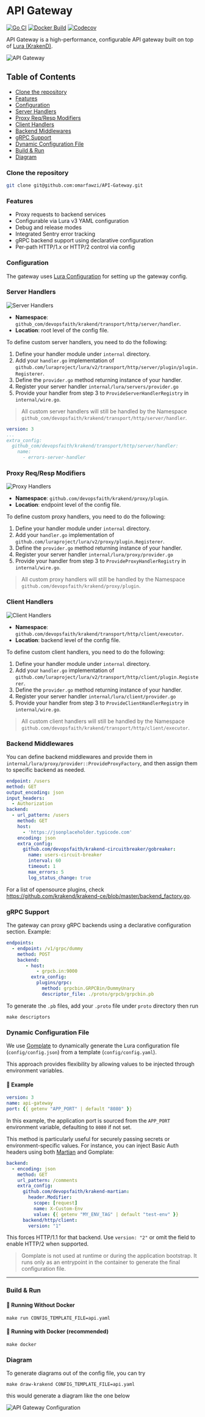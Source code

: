 # API Gateway

[![Go CI](https://github.com/omarfawzi/API-Gateway/actions/workflows/ci.yml/badge.svg)](https://github.com/omarfawzi/API-Gateway/actions/workflows/ci.yml)
[![Docker Build](https://github.com/omarfawzi/API-Gateway/actions/workflows/docker.yml/badge.svg)](https://github.com/omarfawzi/API-Gateway/actions/workflows/docker.yml)
[![Codecov](https://codecov.io/github/omarfawzi/API-Gateway/branch/master/graph/badge.svg?token=gbI4Kj0gDi)](https://codecov.io/github/omarfawzi/API-Gateway)

API Gateway is a high-performance, configurable API gateway built on top of [Lura (KrakenD)](https://github.com/luraproject/lura).

![API Gateway](https://www.connecting-software.com/wp-content/uploads/2023/01/API-Gateway-Diagram.webp)

## Table of Contents

- [Clone the repository](#clone-the-repository)
- [Features](#features)
- [Configuration](#configuration)
- [Server Handlers](#server-handlers)
- [Proxy Req/Resp Modifiers](#proxy-reqresp-modifiers)
- [Client Handlers](#client-handlers)
- [Backend Middlewares](#backend-middlewares)
- [gRPC Support](#grpc-support)
- [Dynamic Configuration File](#dynamic-configuration-file)
- [Build & Run](#build--run)
- [Diagram](#diagram)

### Clone the repository

```bash
git clone git@github.com:omarfawzi/API-Gateway.git
```

### Features

- Proxy requests to backend services
- Configurable via Lura v3 YAML configuration
- Debug and release modes
- Integrated Sentry error tracking
- gRPC backend support using declarative configuration
- Per-path HTTP/1.x or HTTP/2 control via config


### Configuration
The gateway uses [Lura Configuration](https://www.krakend.io/docs/configuration/structure/) for setting up the gateway config.

### Server Handlers

![Server Handlers](https://www.krakend.io/images/documentation/diagrams/plugin-type-server.mmd.svg)

- **Namespace**: `github_com/devopsfaith/krakend/transport/http/server/handler`.
- **Location**: root level of the config file.

To define custom server handlers, you need to do the following:

1. Define your handler module under `internal` directory.
2. Add your `handler.go` implementation of `github.com/luraproject/lura/v2/transport/http/server/plugin/plugin.Registerer`.
3. Define the `provider.go` method returning instance of your handler.
4. Register your server handler `internal/lura/servers/provider.go`
5. Provide your handler from step 3 to `ProvideServerHandlerRegistry` in `internal/wire.go`.

> All custom server handlers will still be handled by the Namespace `github_com/devopsfaith/krakend/transport/http/server/handler`.

```yaml
version: 3
...
extra_config:
  github_com/devopsfaith/krakend/transport/http/server/handler:
    name:
      - errors-server-handler
```

### Proxy Req/Resp Modifiers

![Proxy Handlers](https://www.krakend.io/images/documentation/diagrams/plugin-type-req-resp.mmd.svg)

- **Namespace**: `github.com/devopsfaith/krakend/proxy/plugin`.
- **Location**: endpoint level of the config file.

To define custom proxy handlers, you need to do the following:

1. Define your handler module under `internal` directory.
2. Add your `handler.go` implementation of `github.com/luraproject/lura/v2/proxy/plugin.Registerer`.
3. Define the `provider.go` method returning instance of your handler.
4. Register your server handler `internal/lura/proxy/provider.go`
5. Provide your handler from step 3 to `ProvideProxyHandlerRegistry` in `internal/wire.go`.

> All custom proxy handlers will still be handled by the Namespace `github.com/devopsfaith/krakend/proxy/plugin`.

### Client Handlers

![Client Handlers](https://www.krakend.io/images/documentation/diagrams/plugin-type-client.mmd.svg)

- **Namespace**: `github.com/devopsfaith/krakend/transport/http/client/executor`.
- **Location**: backend level of the config file.

To define custom client handlers, you need to do the following:

1. Define your handler module under `internal` directory.
2. Add your `handler.go` implementation of `github.com/luraproject/lura/v2/transport/http/client/plugin.Registerer`.
3. Define the `provider.go` method returning instance of your handler.
4. Register your server handler `internal/lura/client/provider.go`
5. Provide your handler from step 3 to `ProvideClientHandlerRegistry` in `internal/wire.go`.

> All custom client handlers will still be handled by the Namespace `github.com/devopsfaith/krakend/transport/http/client/executor`.

### Backend Middlewares

You can define backend middlewares and provide them in `internal/lura/proxy/provider::ProvideProxyFactory`, and then assign them to specific backend as needed.

```yaml
endpoint: /users
method: GET
output_encoding: json
input_headers:
  - Authorization
backend:
  - url_pattern: /users
    method: GET
    host:
      - 'https://jsonplaceholder.typicode.com'
    encoding: json
    extra_config:
      github.com/devopsfaith/krakend-circuitbreaker/gobreaker:
        name: users-circuit-breaker
        interval: 60
        timeout: 1
        max_errors: 5
        log_status_change: true
```

For a list of opensource plugins, check https://github.com/krakend/krakend-ce/blob/master/backend_factory.go.

### gRPC Support
The gateway can proxy gRPC backends using a declarative configuration section. Example:

```yaml
endpoints:
  - endpoint: /v1/grpc/dummy
    method: POST
    backend:
       - host:
           - grpcb.in:9000
         extra_config:
           plugins/grpc:
             method: grpcbin.GRPCBin/DummyUnary
             descriptor_file: ./proto/grpcb/grpcbin.pb
```

To generate the `.pb` files, add your `.proto` file under `proto` directory then run

```shell
make descriptors
```

### Dynamic Configuration File
We use [Gomplate](https://github.com/hairyhenderson/gomplate) to dynamically generate the Lura configuration file (`config/config.json`) from a template (`config/config.yaml`). 

This approach provides flexibility by allowing values to be injected through environment variables.

#### 📄 Example

```yaml
version: 3
name: api-gateway
port: {{ getenv "APP_PORT" | default "8080" }}
```

In this example, the application port is sourced from the `APP_PORT` environment variable, defaulting to `8080` if not set.

This method is particularly useful for securely passing secrets or environment-specific values. For instance, you can inject Basic Auth headers using both [Martian](https://github.com/google/martian) and Gomplate:

```yaml
backend:
  - encoding: json
    method: GET
    url_pattern: /comments
    extra_config:
      github.com/devopsfaith/krakend-martian:
        header.Modifier:
          scope: [request]
          name: X-Custom-Env
          value: {{ getenv "MY_ENV_TAG" | default "test-env" }}
      backend/http/client:
        version: "1"
```
This forces HTTP/1.1 for that backend. Use `version: "2"` or omit the field to
enable HTTP/2 when supported.

> Gomplate is not used at runtime or during the application bootstrap. It runs only as an entrypoint in the container to generate the final configuration file.

---
### Build & Run

#### 🔧 Running Without Docker 

```shell
make run CONFIG_TEMPLATE_FILE=api.yaml
```

#### 🐳 Running with Docker (recommended)

```shell
make docker
```

### Diagram

To generate diagrams out of the config file, you can try 

```shell
make draw-krakend CONFIG_TEMPLATE_FILE=api.yaml
``` 

this would generate a diagram like the one below

![API Gateway Configuration](docs/api-gateway.png)
